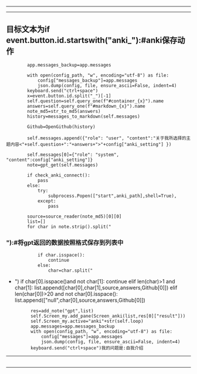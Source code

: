 # 
___
___
## 目标文本为if event.button.id.startswith("anki_"):#anki保存动作
            app.messages_backup=app.messages

            with open(config_path, "w", encoding="utf-8") as file:
                config["messages_backup"]=app.messages
                json.dump(config, file, ensure_ascii=False, indent=4)
            keyboard.send("ctrl+space")
            x=event.button.id.split("_")[-1]        
            self.question=self.query_one(f"#container_{x}").name
            answers=self.query_one(f"#markdown_{x}").name
            note_md5=str_to_md5(answers)
            history=messages_to_markdown(self.messages)
            
            Github=OpenGithub(history)
            
            self.messages.append({"role": "user", "content":"关于我所选择的主题内容<"+self.question+":"+answers+">"+config["anki_setting"] })
            
            self.messages[0]={"role": "system", "content":config["anki_setting"]}
            note=gpt_get(self.messages)
            
            if check_anki_connect():    
                pass
            else:
                try:
                    subprocess.Popen(["start",anki_path],shell=True),
                except: 
                    pass

            source=source_reader(note_md5)[0][0]
            list=[]
            for char in note.strip().split("
### "):#将gpt返回的数据按照格式保存到列表中
                if char.isspace():
                    continue
                else:
                    char=char.split("
- ")
                    if char[0].isspace()and not char[1]:
                        continue
                    elif len(char)>1 and char[1]:
                        list.append([char[0],char[1],source,answers,Github[0]])
                    elif len(char[0])>20 and not char[0].isspace():
                        list.append(["null",char[0],source,answers,Github[0]])


           
            res=add_note("gpt",list)
            self.Screen_my.add_pane(Screen_anki(list,res[0]["result"]))
            self.Screen_my.active="anki"+str(self.loop)
            app.messages=app.messages_backup
            with open(config_path, "w", encoding="utf-8") as file:
                config["messages"]=app.messages
                json.dump(config, file, ensure_ascii=False, indent=4)
            keyboard.send("ctrl+space")我的问题是:自我介绍
___
## 
___
